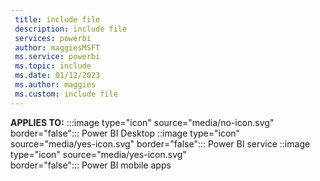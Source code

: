 ```yaml
---
 title: include file
 description: include file
 services: powerbi
 author: maggiesMSFT
 ms.service: powerbi
 ms.topic: include
 ms.date: 01/12/2023
 ms.author: maggies
 ms.custom: include file
---
```


**APPLIES TO:** :::image type="icon" source="media/no-icon.svg" border="false":::&nbsp;Power&nbsp;BI&nbsp;Desktop ::image type="icon" source="media/yes-icon.svg" border="false":::&nbsp;Power&nbsp;BI&nbsp;service ::image type="icon" source="media/yes-icon.svg" border="false":::&nbsp;Power&nbsp;BI&nbsp;mobile&nbsp;apps